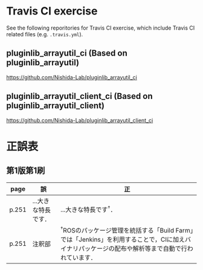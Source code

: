 # Travis CI exercise
See the following reporitories for Travis CI exercise, which include Travis CI related files (e.g. `.travis.yml`).

## pluginlib_arrayutil_ci (Based on pluginlib_arrayutil)

https://github.com/Nishida-Lab/pluginlib_arrayutil_ci

## pluginlib_arrayutil_client_ci (Based on pluginlib_arrayutil_client)

https://github.com/Nishida-Lab/pluginlib_arrayutil_client_ci

 
# 正誤表
## 第1版第1刷
|   page  |  誤  |  正  |
| ------- | ---- | ---- |
|  p.251   | ...大きな特長です． | ...大きな特長です<sup>&dagger;</sup>． |
|  p.251   | 注釈部 | <sup>&dagger;</sup>ROSのパッケージ管理を統括する「Build Farm」では「Jenkins」を利用することで，CIに加えバイナリパッケージの配布や解析等まで自動で行われています． |
